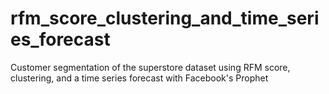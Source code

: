 # rfm_score_clustering_and_time_series_forecast
Customer segmentation of the superstore dataset using RFM score, clustering, and a time series forecast with Facebook's Prophet
